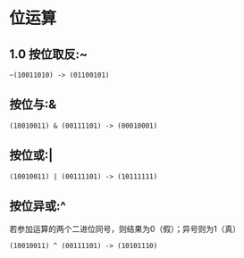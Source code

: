 # 位运算
## 1.0 按位取反:~
```
~(10011010) -> (01100101)

```

## 按位与:&
```
(10010011) & (00111101) -> (00010001)

```

## 按位或:|
```
(10010011) | (00111101) -> (10111111)

```
## 按位异或:^
若参加运算的两个二进位同号，则结果为0（假）；异号则为1（真）
```
(10010011) ^ (00111101) -> (10101110)

```
